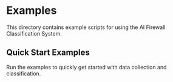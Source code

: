 # Examples

This directory contains example scripts for using the AI Firewall Classification System.

## Quick Start Examples

Run the examples to quickly get started with data collection and classification.
